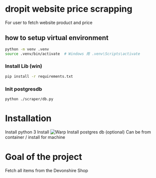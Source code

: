 # dropit website price scrapping
For user to fetch website product and price



## how to setup virtual environment

```sh
python -m venv .venv
source .venv/bin/activate  # Windows 用 .venv\Scripts\activate
```


### Install Lib (win)
```sh
pip install -r requirements.txt
```


### Init postgresdb
```shell
python ./scraper/db.py
```







# Installation
Install python 3
Install ![Warp](https://www.warp.dev/)
Install postgres db (optional)
    Can be from container / install for machine





# Goal of the project
Fetch all items from the Devonshire Shop